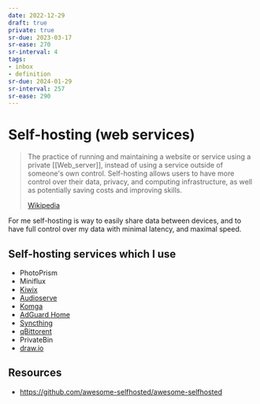 ```yaml
---
date: 2022-12-29
draft: true
private: true
sr-due: 2023-03-17
sr-ease: 270
sr-interval: 4
tags:
- inbox
- definition
sr-due: 2024-01-29
sr-interval: 257
sr-ease: 290
---
```


# Self-hosting (web services)

> The practice of running and maintaining a website or service using a private
> [[Web_server]], instead of using a service outside of someone's own control.
> Self-hosting allows users to have more control over their data, privacy, and
> computing infrastructure, as well as potentially saving costs and improving
> skills.
>
> [Wikipedia](https://en.wikipedia.org/wiki/Self-hosting_\(web_services\))

For me self-hosting is way to easily share data between devices, and to have
full control over my data with minimal latency, and maximal speed.

## Self-hosting services which I use

- PhotoPrism
- Miniflux
- [Kiwix](http://10.243.211.202:8080/?lang=)
- [Audioserve](http://localhost:8084/#0/)
- [Komga](http://localhost:8443/dashboard)
- [AdGuard Home](http://localhost/#filters)
- [Syncthing](http://127.0.0.1:8384/)
- [qBittorent](http://localhost:8081/)
- PrivateBin
- [draw.io](http://localhost:8085/)

## Resources

- https://github.com/awesome-selfhosted/awesome-selfhosted

